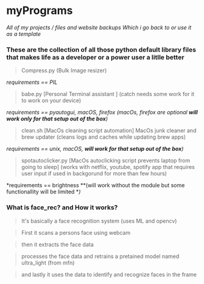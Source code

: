 # myPrograms
*All of my projects / files and website backups*
*Which i go back to or use it as a template*

### These are the collection of all those python default library files that makes life as a developer or a power user a litlle better


> Compress.py (Bulk Image resizer) 

*requirements == PIL*



> babe.py [Personal Terminal assistant ] (catch needs some work for it to work on your device)

*requirements == pyautogui, macOS, firefox (macOs, firefox are optional **will work only for that setup out of the box**)*


> clean.sh [MacOs cleaning script automation] MacOs junk cleaner and brew updater (cleans logs and caches while updating brew apps)

*requirements == unix, macOS,  **will work for that setup out of the box**)*

> spotautoclicker.py [MacOs autoclicking script prevents laptop from going to sleep] (works with netflix, youtube, spotify app that requires user input if used in backgorund for more than few hours)

*requirements == brightness  **(will work without the module but some functionallity will be limited **)*


### What is face_rec? and How it works?

> It's basically a face recognition system (uses ML and opencv)

> First it  scans a persons face using webcam

> then it extracts the face data

> processes the face data and retrains a pretained model named ultra_light (from mfn)

> and lastly it uses the data to identify and recognize faces in the frame

